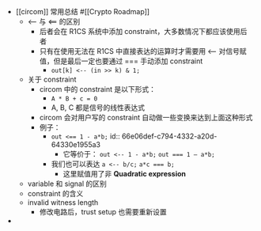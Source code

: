 - [[circom]] 常用总结 #[[Crypto Roadmap]]
	- <-- 与 <== 的区别
		- 后者会在 R1CS 系统中添加 constraint，大多数情况下都应该使用后者
		- 只有在使用无法在 R1CS 中直接表达的运算时才需要用 <-- 对信号赋值，但是最后一定也要通过 === 手动添加 constraint
			- `out[k] <-- (in >> k) & 1;`
	- 关于 constraint
		- circom 中的 constraint 是以下形式：
			- `A * B + c = 0`
			- A, B, C 都是信号的线性表达式
		- circom 会对用户写的 constraint 自动做一些变换来达到上面这种形式
		- 例子：
			- `out <== 1 - a*b;`
			  id:: 66e06def-c794-4332-a20d-64330e1955a3
				- 它等价于：
				  `out <-- 1 - a*b;`
				  `out === 1 – a*b;`
			- 我们也可以表达
			  `a <-- b/c;`
			  `a*c === b;`
				- 这里赋值用了非 **Quadratic expression**
	- variable 和 signal 的区别
	- constraint 的含义
	- invalid witness length
		- 修改电路后，trust setup 也需要重新设置
-